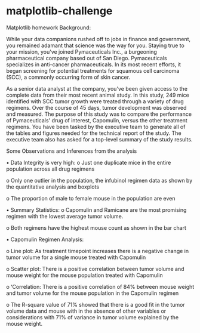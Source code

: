 # matplotlib-challenge
Matplotlib homework
Background:

While your data companions rushed off to jobs in finance and government, you remained adamant that science was the way for you. Staying true to your mission, you've joined Pymaceuticals Inc., a burgeoning pharmaceutical company based out of San Diego. Pymaceuticals specializes in anti-cancer pharmaceuticals. In its most recent efforts, it began screening for potential treatments for squamous cell carcinoma (SCC), a commonly occurring form of skin cancer.


As a senior data analyst at the company, you've been given access to the complete data from their most recent animal study. In this study, 249 mice identified with SCC tumor growth were treated through a variety of drug regimens. Over the course of 45 days, tumor development was observed and measured. The purpose of this study was to compare the performance of Pymaceuticals' drug of interest, Capomulin, versus the other treatment regimens. You have been tasked by the executive team to generate all of the tables and figures needed for the technical report of the study. The executive team also has asked for a top-level summary of the study results.


Some Observations and Inferences from the analysis

•	Data Integrity is very high:
o	Just one duplicate mice in the entire population across all drug regimens 

o	Only one outlier in the population, the infubinol regimen data as shown by the quantitative analysis and boxplots 

o	The proportion of male to female mouse in the population are even


•	Summary Statistics: 
o	Capomulin and Ramicane are the most promising regimen with the lowest average tumor volume. 

o	Both regimens have the highest mouse count as shown in the bar chart


•	Capomulin Regimen Analysis:

o	Line plot: As treatment timepoint increases there is a negative change in tumor volume for a single mouse treated with Capomulin 

o	Scatter plot: There is a positive correlation between tumor volume and mouse weight for the mouse population treated with Capomulin 

o	‘Correlation: There is a positive correlation of 84% between mouse weight and tumor volume for the mouse population in the Capomulin regimen 

o	The R-square value of 71% showed that there is a good fit in the tumor volume data and mouse with in the absence of other variables or considerations with 71% of variance in tumor volume explained by the mouse weight. 

